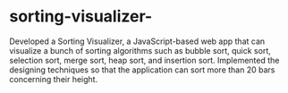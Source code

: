 # sorting-visualizer-
Developed a Sorting Visualizer, a JavaScript-based web app that can visualize a bunch of sorting algorithms such as bubble sort, quick sort, selection sort, merge sort, heap sort, and insertion sort. Implemented the designing techniques so that the application can sort more than 20 bars concerning their height.
